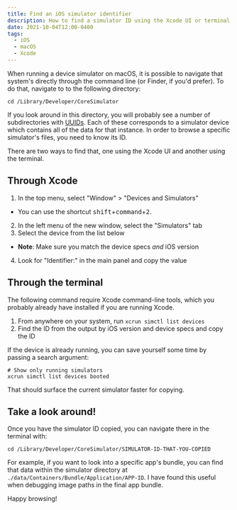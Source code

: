 ```yaml
---
title: Find an iOS simulator identifier
description: How to find a simulator ID using the Xcode UI or terminal
date: 2021-10-04T12:00-0400
tags:
  - iOS
  - macOS
  - Xcode
---
```


When running a device simulator on macOS, it is possible to navigate that system's directly through the command line (or Finder, if you'd prefer). To do that, navigate to to the following directory:

```shell
cd /Library/Developer/CoreSimulator
```

If you look around in this directory, you will probably see a number of subdirectories with [UUIDs](https://en.wikipedia.org/wiki/Universally_unique_identifier). Each of these corresponds to a simulator device which contains all of the data for that instance. In order to browse a specific simulator's files, you need to know its ID.

There are two ways to find that, one using the Xcode UI and another using the terminal.

## Through Xcode

1. In the top menu, select "Window" > "Devices and Simulators"
 - You can use the shortcut <kbd>shift</kbd>+<kbd>command</kbd>+<kbd>2</kbd>.
2. In the left menu of the new window, select the "Simulators" tab
3. Select the device from the list below
 - **Note**: Make sure you match the device specs _and_ iOS version
4. Look for "Identifier:" in the main panel and copy the value

## Through the terminal

The following command require Xcode command-line tools, which you probably already have installed if you are running Xcode.

1. From anywhere on your system, run `xcrun simctl list devices`
2. Find the ID from the output by iOS version and device specs and copy the ID

If the device is already running, you can save yourself some time by passing a search argument:

```shell
# Show only running simulators
xcrun simctl list devices booted
```

That should surface the current simulator faster for copying.

## Take a look around!

Once you have the simulator ID copied, you can navigate there in the terminal with:

```shell
cd /Library/Developer/CoreSimulator/SIMULATOR-ID-THAT-YOU-COPIED
```

For example, if you want to look into a specific app's bundle, you can find that data within the simulator directory at `./data/Containers/Bundle/Application/APP-ID`. I have found this useful when debugging image paths in the final app bundle.

Happy browsing!